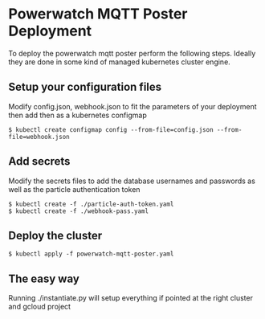 Powerwatch MQTT Poster Deployment
=================================

To deploy the powerwatch mqtt poster perform the following steps. Ideally
they are done in some kind of managed kubernetes cluster engine.

## Setup your configuration files

Modify config.json, webhook.json to fit the parameters of your
deployment then add then as a kubernetes configmap

```
$ kubectl create configmap config --from-file=config.json --from-file=webhook.json
```

## Add secrets

Modify the secrets files to add the database usernames and passwords
as well as the particle authentication token

```
$ kubectl create -f ./particle-auth-token.yaml
$ kubectl create -f ./webhook-pass.yaml
```

## Deploy the cluster
```
$ kubectl apply -f powerwatch-mqtt-poster.yaml
```

## The easy way

Running ./instantiate.py will setup everything if pointed at the right cluster and gcloud project
